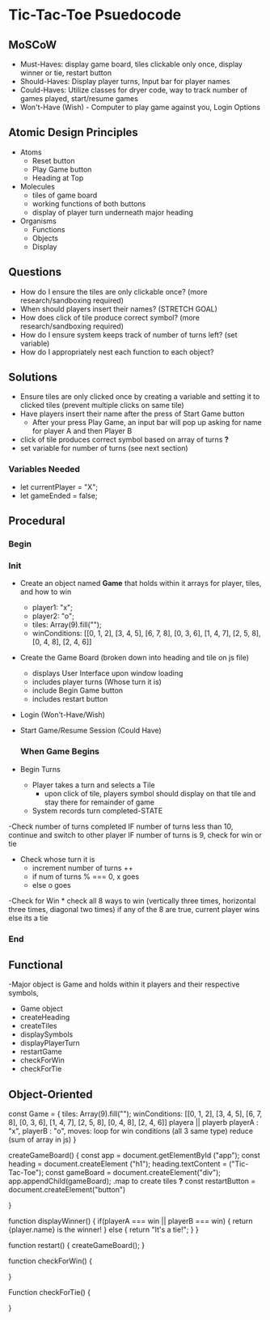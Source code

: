 # Tic-Tac-Toe Psuedocode

## MoSCoW

  * Must-Haves: display game board, tiles clickable only once, display winner or tie, restart button
  * Should-Haves: Display player turns, Input bar for player names
  * Could-Haves: Utilize classes for dryer code, way to track number of games played, start/resume games
  * Won't-Have (Wish) - Computer to play game against you, Login Options

## Atomic Design Principles
 - Atoms
    * Reset button
    * Play Game button
    * Heading at Top
 - Molecules
    * tiles of game board
    * working functions of both buttons
    * display of player turn underneath major heading
 - Organisms
   *  Functions
   *  Objects
   *  Display


## Questions
  - How do I ensure the tiles are only clickable once? (more research/sandboxing required)
  - When should players insert their names? (STRETCH GOAL)
  - How does click of tile produce correct symbol? (more research/sandboxing required)
  - How do I ensure system keeps track of number of turns left? (set variable)
  - How do I appropriately nest each function to each object?

## Solutions
- Ensure tiles are only clicked once by creating a variable and setting it to clicked tiles (prevent multiple clicks on same tile)
- Have players insert their name after the press of Start Game button
  * After your press Play Game, an input bar will pop up asking for name for player A and then Player B
 - click of tile produces correct symbol based on array of turns **?**
 - set variable for number of turns (see next section)


### Variables Needed
  - let currentPlayer = "X";
  - let gameEnded = false;


## Procedural

### Begin
### Init

  - Create an object named **Game** that holds within it arrays for player, tiles, and how to win
    * player1: "x";
    * player2: "o";
    * tiles: Array(9).fill("");
    * winConditions: [[0, 1, 2], [3, 4, 5], [6, 7, 8], [0, 3, 6], [1, 4, 7], [2, 5, 8], [0, 4, 8], [2, 4, 6]]

  - Create the Game Board (broken down into heading and tile on js file)
    * displays User Interface upon window loading
    * includes player turns (Whose turn it is)
    * include Begin Game button
    * includes restart button



  - Login (Won't-Have/Wish)
  - Start Game/Resume Session (Could Have)

    ### When Game Begins
  
  - Begin Turns
    * Player takes a turn and selects a Tile
       - upon click of tile, players symbol should display on that tile and stay there for remainder of game
    * System records turn completed-STATE 


  -Check number of turns completed
    IF number of turns less than 10, continue and switch to other player
    IF number of turns is 9, check for win or tie
     
  - Check whose turn it is
    * increment number of turns ++
    * if num of turns % === 0, x goes
    * else o goes
  
  
  -Check for Win
    * check all 8 ways to win (vertically three times, horizontal three times, diagonal two times)
    if any of the 8 are true,  current player wins
    else its a tie
    
 
   
  
### End




## Functional
-Major object is Game and holds within it players and their respective symbols, 

- Game object
- createHeading
- createTiles
- displaySymbols
- displayPlayerTurn
- restartGame
- checkForWin
- checkForTie



## Object-Oriented

const Game = {
tiles: Array(9).fill("");
winConditions: [[0, 1, 2], [3, 4, 5], [6, 7, 8], [0, 3, 6], [1, 4, 7], [2, 5, 8], [0, 4, 8], [2, 4, 6]] playera || playerb
playerA : "x",
playerB : "o",
moves: loop for win conditions (all 3 same type)
reduce (sum of array in js)
}

createGameBoard() {
 const app = document.getElementById ("app");
 const heading = document.createElement ("h1");
 heading.textContent = ("Tic-Tac-Toe");
 const gameBoard = document.createElement("div");
 app.appendChild(gameBoard);
 .map to create tiles **?**
 const restartButton = document.createElement("button")
 
}

function displayWinner() {
 if(playerA === win || playerB === win) {
 return {player.name} is the winner!
 }
 else {
 return "It's a tie!";
 }
}

function restart() {
createGameBoard();
}

function checkForWin() {
   
}

Function checkForTie() {
     
}
